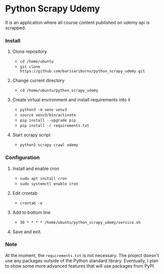 # Python Scrapy Udemy

It is an application where all course content published on udemy api is scrapped.

### Install 

1. Clone repository
    - `cd /home/ubuntu`
    - `git clone https://github.com/barisariburnu/python_scrapy_udemy.git`

2. Change current directory
    - `cd /home/ubuntu/python_scrapy_udemy`

3. Create virtual environment and install requirements into it
    - `python3 -m venv venv3`
    - `source venv3/bin/activate`
    - `pip install --upgrade pip`
    - `pip install -r requirements.txt`

4. Start scrapy script
    - `python3 scrapy crawl udemy`

### Configuration

1. Install and enable cron
    - `sudo apt install cron`
    - `sudo systemctl enable cron`

2. Edit crontab
    - `crontab -e`

3. Add to bottom line 
    - `30 * * * * /home/ubuntu/python_scrapy_udemy/service.sh`

4. Save and exit.

### Note

At the moment, the `requirements.txt` is not necessary. The project doesn't
use any packages outside of the Python standard library. Eventually, I plan
to show some more advanced features that will use packages from PyPI.
